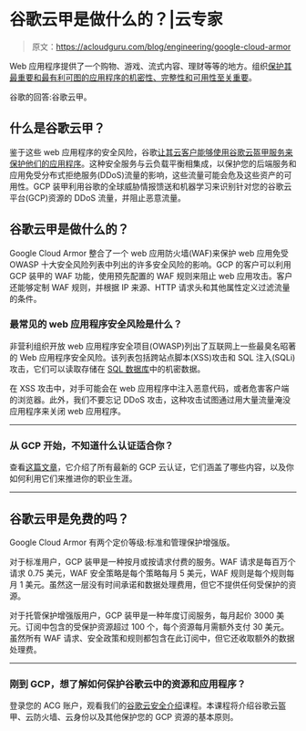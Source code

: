# 谷歌云甲是做什么的？|云专家

> 原文：<https://acloudguru.com/blog/engineering/google-cloud-armor>

Web 应用程序提供了一个购物、游戏、流式内容、理财等等的地方。组织[保护其最重要和最有利可图的应用程序的机密性、完整性和可用性至关重要](https://www.pluralsight.com/blog/cloud/5-pillars-cloud-security)。

谷歌的回答:谷歌云甲。

## 什么是谷歌云甲？

鉴于这些 web 应用程序的安全风险，谷歌[让其云客户能够使用谷歌云盔甲服务来保护他们的应用程序](https://acloudguru.com/blog/engineering/cloud-apps-secure-by-design)。这种安全服务与云负载平衡相集成，以保护您的后端服务和应用免受分布式拒绝服务(DDoS)流量的影响，这些流量可能会危及这些资产的可用性。GCP 装甲利用谷歌的全球威胁情报馈送和机器学习来识别针对您的谷歌云平台(GCP)资源的 DDoS 流量，并阻止恶意流量。

## 谷歌云甲是做什么的？

Google Cloud Armor 整合了一个 web 应用防火墙(WAF)来保护 web 应用免受 OWASP 十大安全风险列表中列出的许多安全风险的影响。GCP 的客户可以利用 GCP 装甲的 WAF 功能，使用预先配置的 WAF 规则来阻止 web 应用攻击。客户还能够定制 WAF 规则，并根据 IP 来源、HTTP 请求头和其他属性定义过滤流量的条件。

### 最常见的 web 应用程序安全风险是什么？

非营利组织开放 web 应用程序安全项目(OWASP)列出了互联网上一些最臭名昭著的 Web 应用程序安全风险。该列表包括跨站点脚本(XSS)攻击和 SQL 注入(SQLi)攻击，它们可以读取存储在 [SQL 数据库](https://www.pluralsight.com/blog/it-ops/google-cloud-sql)中的机密数据。

在 XSS 攻击中，对手可能会在 web 应用程序中注入恶意代码，或者危害客户端的浏览器。此外，我们不要忘记 DDoS 攻击，这种攻击试图通过用大量流量淹没应用程序来关闭 web 应用程序。

* * *

### 从 GCP 开始，不知道什么认证适合你？

查看[这篇文章](https://acloudguru.com/blog/engineering/which-google-cloud-certification-is-best-for-me)，它介绍了所有最新的 GCP 云认证，它们涵盖了哪些内容，以及你如何利用它们来推进你的职业生涯。

* * *

## 谷歌云甲是免费的吗？

Google Cloud Armor 有两个定价等级:标准和管理保护增强版。

对于标准用户，GCP 装甲是一种按月或按请求付费的服务。WAF 请求是每百万个请求 0.75 美元，WAF 安全策略是每个策略每月 5 美元，WAF 规则是每个规则每月 1 美元。虽然这一层没有时间承诺和数据处理费用，但它不提供任何受保护的资源。

对于托管保护增强版用户，GCP 装甲是一种年度订阅服务，每月起价 3000 美元。订阅中包含的受保护资源超过 100 个，每个资源每月需额外支付 30 美元。虽然所有 WAF 请求、安全政策和规则都包含在此订阅中，但它还收取额外的数据处理费。

* * *

### **刚到 GCP，想了解如何保护谷歌云中的资源和应用程序？**

登录您的 ACG 账户，观看我们的[谷歌云安全介绍](https://learn.acloud.guru/course/b624331f-8c99-49b2-86e9-30301ea9a732/dashboard)课程。本课程将介绍谷歌云盔甲、云防火墙、云身份以及其他保护您的 GCP 资源的基本原则。